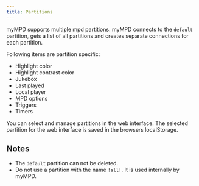 ```yaml
---
title: Partitions
---
```


myMPD supports multiple mpd partitions. myMPD connects to the `default` partition, gets a list of all partitions and creates separate connections for each partition.

Following items are partition specific:

- Highlight color
- Highlight contrast color
- Jukebox
- Last played
- Local player
- MPD options
- Triggers
- Timers

You can select and manage partitions in the web interface. The selected partition for the web interface is saved in the browsers localStorage.

## Notes

- The `default` partition can not be deleted.
- Do not use a partition with the name `!all!`. It is used internally by myMPD.
